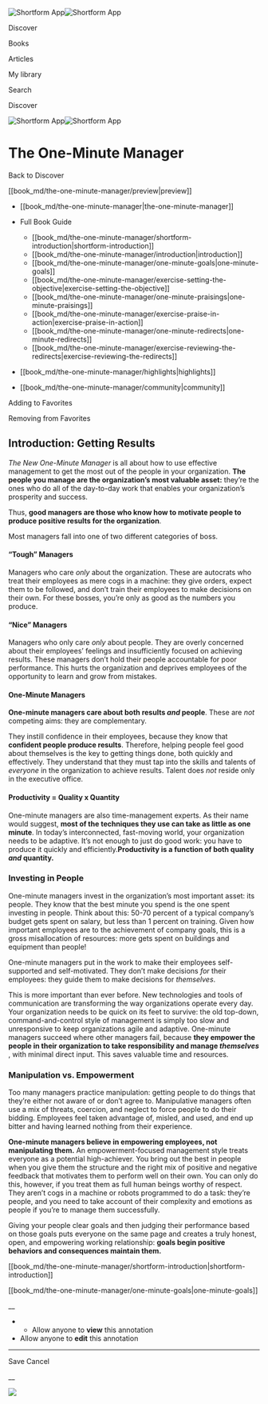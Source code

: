 ![Shortform App](/img/logo.36a2399e.svg)![Shortform App](/img/logo-dark.70c1b072.svg)

Discover

Books

Articles

My library

Search

Discover

![Shortform App](/img/logo.36a2399e.svg)![Shortform App](/img/logo-dark.70c1b072.svg)

# The One-Minute Manager

Back to Discover

[[book_md/the-one-minute-manager/preview|preview]]

  * [[book_md/the-one-minute-manager|the-one-minute-manager]]
  * Full Book Guide

    * [[book_md/the-one-minute-manager/shortform-introduction|shortform-introduction]]
    * [[book_md/the-one-minute-manager/introduction|introduction]]
    * [[book_md/the-one-minute-manager/one-minute-goals|one-minute-goals]]
    * [[book_md/the-one-minute-manager/exercise-setting-the-objective|exercise-setting-the-objective]]
    * [[book_md/the-one-minute-manager/one-minute-praisings|one-minute-praisings]]
    * [[book_md/the-one-minute-manager/exercise-praise-in-action|exercise-praise-in-action]]
    * [[book_md/the-one-minute-manager/one-minute-redirects|one-minute-redirects]]
    * [[book_md/the-one-minute-manager/exercise-reviewing-the-redirects|exercise-reviewing-the-redirects]]
  * [[book_md/the-one-minute-manager/highlights|highlights]]
  * [[book_md/the-one-minute-manager/community|community]]



Adding to Favorites 

Removing from Favorites 

## Introduction: Getting Results

_The New One-Minute Manager_ is all about how to use effective management to get the most out of the people in your organization. **The people you manage are the organization’s most valuable asset:** they’re the ones who do all of the day-to-day work that enables your organization’s prosperity and success.

Thus, **good managers are those who know how to motivate people to produce positive results for the organization**.

Most managers fall into one of two different categories of boss.

#### “Tough” Managers

Managers who care _only_ about the organization. These are autocrats who treat their employees as mere cogs in a machine: they give orders, expect them to be followed, and don’t train their employees to make decisions on their own. For these bosses, you’re only as good as the numbers you produce.

#### “Nice” Managers

Managers who only care _only_ about people. They are overly concerned about their employees’ feelings and insufficiently focused on achieving results. These managers don’t hold their people accountable for poor performance. This hurts the organization and deprives employees of the opportunity to learn and grow from mistakes.

#### One-Minute Managers

**One-minute managers care about both results _and_ people**. These are _not_ competing aims: they are complementary.

They instill confidence in their employees, because they know that **confident people produce results**. Therefore, helping people feel good about themselves is the key to getting things done, both quickly and effectively. They understand that they must tap into the skills and talents of _everyone_ in the organization to achieve results. Talent does _not_ reside only in the executive office.

#### Productivity = Quality x Quantity

One-minute managers are also time-management experts. As their name would suggest, **most of the techniques they use can take as little as one minute**. In today’s interconnected, fast-moving world, your organization needs to be adaptive. It’s not enough to just do good work: you have to produce it quickly and efficiently.**Productivity is a function of both quality _and_ quantity.**

### Investing in People

One-minute managers invest in the organization’s most important asset: its people. They know that the best minute you spend is the one spent investing in people. Think about this: 50-70 percent of a typical company’s budget gets spent on salary, but less than 1 percent on training. Given how important employees are to the achievement of company goals, this is a gross misallocation of resources: more gets spent on buildings and equipment than people!

One-minute managers put in the work to make their employees self-supported and self-motivated. They don’t make decisions _for_ their employees: they guide them to make decisions for _themselves_.

This is more important than ever before. New technologies and tools of communication are transforming the way organizations operate every day. Your organization needs to be quick on its feet to survive: the old top-down, command-and-control style of management is simply too slow and unresponsive to keep organizations agile and adaptive. One-minute managers succeed where other managers fail, because **they empower the people in their organization to take responsibility and manage _themselves_** , with minimal direct input. This saves valuable time and resources.

### Manipulation vs. Empowerment

Too many managers practice manipulation: getting people to do things that they’re either not aware of or don’t agree to. Manipulative managers often use a mix of threats, coercion, and neglect to force people to do their bidding. Employees feel taken advantage of, misled, and used, and end up bitter and having learned nothing from their experience.

**One-minute managers believe in empowering employees, not manipulating them.** An empowerment-focused management style treats everyone as a potential high-achiever. You bring out the best in people when you give them the structure and the right mix of positive and negative feedback that motivates them to perform well on their own. You can only do this, however, if you treat them as full human beings worthy of respect. They aren’t cogs in a machine or robots programmed to do a task: they’re people, and you need to take account of their complexity and emotions as people if you’re to manage them successfully.

Giving your people clear goals and then judging their performance based on those goals puts everyone on the same page and creates a truly honest, open, and empowering working relationship: **goals begin positive behaviors and consequences maintain them.**

[[book_md/the-one-minute-manager/shortform-introduction|shortform-introduction]]

[[book_md/the-one-minute-manager/one-minute-goals|one-minute-goals]]

__

  *   * Allow anyone to **view** this annotation
  * Allow anyone to **edit** this annotation



* * *

Save Cancel

__




![](https://bat.bing.com/action/0?ti=56018282&Ver=2&mid=3cf73b82-f24c-48ac-8f3d-bb2c15d59dca&sid=1711133063fa11eebdec89a8b8ae3bbc&vid=171147a063fa11eea7440fcfeb230d96&vids=0&msclkid=N&pi=0&lg=en-US&sw=800&sh=600&sc=24&nwd=1&tl=Shortform%20%7C%20The%20One-Minute%20Manager&p=https%3A%2F%2Fwww.shortform.com%2Fapp%2Fbook%2Fthe-one-minute-manager%2Fintroduction&r=&lt=369&evt=pageLoad&sv=1&rn=510541)
